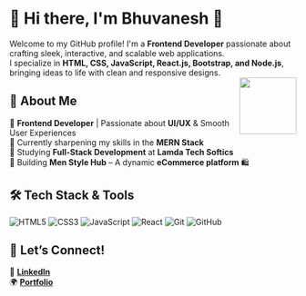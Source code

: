 # 🚀 Hi there, I'm **Bhuvanesh** 👋  

Welcome to my GitHub profile! I'm a **Frontend Developer** passionate about crafting sleek, interactive, and scalable web applications.  
I specialize in **HTML, CSS, JavaScript, React.js, Bootstrap, and Node.js**, bringing ideas to life with clean and responsive designs.  
<img align="right" width="100" height="100" src="https://i.pinimg.com/originals/47/f0/34/47f0342cec72b800463bf003eac1257e.gif">
## 🌟 About Me  
🔹 **Frontend Developer** | Passionate about **UI/UX** & Smooth User Experiences  
🔹 Currently sharpening my skills in the **MERN Stack**  
🔹 Studying **Full-Stack Development** at **Lamda Tech Softics**  
🔹 Building **Men Style Hub** – A dynamic **eCommerce platform** 🛍️  
## 🛠️ Tech Stack & Tools 


<p align="left">
  <img src="https://img.shields.io/badge/HTML5-E34F26?style=for-the-badge&logo=html5&logoColor=white" alt="HTML5"/>
  <img src="https://img.shields.io/badge/CSS3-1572B6?style=for-the-badge&logo=css3&logoColor=white" alt="CSS3"/>
  <img src="https://img.shields.io/badge/JavaScript-F7DF1E?style=for-the-badge&logo=javascript&logoColor=black" alt="JavaScript"/>
  <img src="https://img.shields.io/badge/React-61DAFB?style=for-the-badge&logo=react&logoColor=black" alt="React"/>

  <img src="https://img.shields.io/badge/Git-F05032?style=for-the-badge&logo=git&logoColor=white" alt="Git"/>
  <img src="https://img.shields.io/badge/GitHub-181717?style=for-the-badge&logo=github&logoColor=white" alt="GitHub"/>
</p>

## 📩 Let’s Connect!  
🚀 **[LinkedIn](https://www.linkedin.com/in/bhuvanesh-s20/)**  
🌍 **[Portfolio](https://your-portfolio.com)**  
